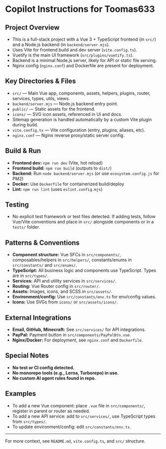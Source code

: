 # Copilot Instructions for Toomas633

## Project Overview

- This is a full-stack project with a Vue 3 + TypeScript frontend (in `src/`) and a Node.js backend (in `backend/server.mjs`).
- Uses Vite for frontend build and dev server (`vite.config.ts`).
- Vuetify is the main UI framework (`src/plugins/vuetify.ts`).
- Backend is a minimal Node.js server, likely for API or static file serving.
- Nginx config (`nginx.conf`) and Dockerfile are present for deployment.

## Key Directories & Files

- `src/` — Main Vue app, components, assets, helpers, plugins, router, services, types, utils, views.
- `backend/server.mjs` — Node.js backend entry point.
- `public/` — Static assets for the frontend.
- `icons/` — SVG icon assets, referenced in UI and docs.
- Sitemap generation is handled automatically by a custom Vite plugin during build.
- `vite.config.ts` — Vite configuration (entry, plugins, aliases, etc).
- `nginx.conf` — Nginx reverse proxy/static server config.

## Build & Run

- **Frontend dev:** `npm run dev` (Vite, hot reload)
- **Frontend build:** `npm run build` (outputs to `dist/`)
- **Backend:** Run `node backend/server.mjs` (or use `ecosystem.config.js` for PM2)
- **Docker:** Use `Dockerfile` for containerized build/deploy
- **Lint:** `npm run lint` (uses `eslint.config.mjs`)

## Testing

- No explicit test framework or test files detected. If adding tests, follow Vue/Vite conventions and place in `src/` alongside components or in a `tests/` folder.

## Patterns & Conventions

- **Component structure:** Vue SFCs in `src/components/`, composables/helpers in `src/helpers/`, constants/enums in `src/constants/` and `src/enums/`.
- **TypeScript:** All business logic and components use TypeScript. Types are in `src/types/`.
- **Services:** API and utility services in `src/services/`.
- **Routing:** Vue Router config in `src/router/`.
- **Assets:** Images, icons, and SCSS in `src/assets/`.
- **Environment/config:** Use `src/constants/env.ts` for env/config values.
- **Icons:** Use SVGs from `icons/` or `src/assets/icons/`.

## External Integrations

- **Email, GitHub, Minecraft:** See `src/services/` for API integrations.
- **PayPal:** Payment button in `src/components/PayPalBtn.vue`.
- **Nginx/Docker:** For deployment, see `nginx.conf` and `Dockerfile`.

## Special Notes

- **No test or CI config detected.**
- **No monorepo tools (e.g., Lerna, Turborepo) in use.**
- **No custom AI agent rules found in repo.**

## Examples

- To add a new Vue component: place `.vue` file in `src/components/`, register in parent or router as needed.
- To add a new API service: add to `src/services/`, use TypeScript types from `src/types/`.
- To update environment/config: edit `src/constants/env.ts`.

---

For more context, see `README.md`, `vite.config.ts`, and `src/` structure.
